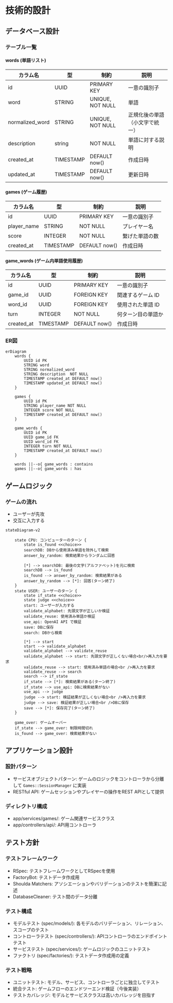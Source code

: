 # 技術的設計


## データベース設計

### **テーブル一覧**

#### **words (単語リスト)**
| カラム名     | 型          | 制約                  | 説明                       |
|-------------|------------|----------------------|--------------------------|
| id          | UUID       | PRIMARY KEY         | 一意の識別子              |
| word        | STRING     | UNIQUE, NOT NULL   | 単語      |
| normalized_word        | STRING     | UNIQUE, NOT NULL   | 正規化後の単語（小文字で統一）      |
| description    | string     | NOT NULL           | 単語に対する説明 |
| created_at  | TIMESTAMP  | DEFAULT now()      | 作成日時                  |
| updated_at  | TIMESTAMP  | DEFAULT now()      | 更新日時                  |


#### **games (ゲーム履歴)**
| カラム名     | 型          | 制約                  | 説明                       |
|-------------|------------|----------------------|--------------------------|
| id          | UUID       | PRIMARY KEY         | 一意の識別子              |
| player_name | STRING     | NOT NULL           | プレイヤー名               |
| score       | INTEGER    | NOT NULL           | 繋げた単語の数            |
| created_at  | TIMESTAMP  | DEFAULT now()      | 作成日時                  |


#### **game_words (ゲーム内単語使用履歴)**
| カラム名     | 型          | 制約                  | 説明                       |
|-------------|------------|----------------------|--------------------------|
| id          | UUID       | PRIMARY KEY         | 一意の識別子              |
| game_id     | UUID       | FOREIGN KEY         | 関連するゲーム ID         |
| word_id     | UUID       | FOREIGN KEY         | 使用された単語 ID         |
| turn        | INTEGER    | NOT NULL           | 何ターン目の単語か        |
| created_at  | TIMESTAMP  | DEFAULT now()      | 作成日時                  |


### ER図

```mermaid
erDiagram
    words {
        UUID id PK
        STRING word
        STRING normalized_word
        STRING description  NOT NULL
        TIMESTAMP created_at DEFAULT now()
        TIMESTAMP updated_at DEFAULT now()
    }

    games {
        UUID id PK
        STRING player_name NOT NULL
        INTEGER score NOT NULL
        TIMESTAMP created_at DEFAULT now()
    }

    game_words {
        UUID id PK
        UUID game_id FK
        UUID word_id FK
        INTEGER turn NOT NULL
        TIMESTAMP created_at DEFAULT now()
    }

    words ||--o{ game_words : contains
    games ||--o{ game_words : has
```

## ゲームロジック

### ゲームの流れ

- ユーザーが先攻
- 交互に入力する
```mermaid
stateDiagram-v2

    state CPU: コンピューターのターン {
        state is_found <<choice>>
        searchDB: DBから使用済み単語を除外して検索
        answer_by_random: 検索結果からランダムに回答

        [*] --> searchDB: 最後の文字(アルファベット)を元に検索
        searchDB --> is_found
        is_found --> answer_by_random: 検索結果がある
        answer_by_random --> [*]: 回答(ターン終了)
    }
    state USER: ユーザーのターン {
        state if_state <<choice>>
        state judge <<choice>>
        start: ユーザーが入力する
        validate_alphabet: 先頭文字が正しいか検証
        validate_reuse: 使用済み単語か検証
        use_api: OpenAI API で検証
        save: DBに保存
        search: DBから検索

        [*] --> start
        start --> validate_alphabet
        validate_alphabet --> validate_reuse
        validate_alphabet --> start: 先頭文字が正しくない場合<br/>再入力を要求
        validate_reuse --> start: 使用済み単語の場合<br />再入力を要求
        validate_reuse --> search
        search --> if_state
        if_state --> [*]: 検索結果がある(ターン終了)
        if_state --> use_api: DBに検索結果がない
        use_api --> judge
        judge --> start: 検証結果が正しくない場合<br />再入力を要求
        judge --> save: 検証結果が正しい場合<br />DBに保存
        save --> [*]: 保存完了(ターン終了)
    }

    game_over: ゲームオーバー
    if_state --> game_over: 制限時間切れ
    is_found --> game_over: 検索結果がない

```

## アプリケーション設計

### 設計パターン
- サービスオブジェクトパターン: ゲームのロジックをコントローラから分離して `Games::SessionManager` に実装
- RESTful API: ゲームセッションやプレイヤーの操作をREST APIとして提供

### ディレクトリ構成
- app/services/games/: ゲーム関連サービスクラス
- app/controllers/api/: API用コントローラ

## テスト方針

### テストフレームワーク
- RSpec: テストフレームワークとしてRSpecを使用
- FactoryBot: テストデータ作成用
- Shoulda Matchers: アソシエーションやバリデーションのテストを簡潔に記述
- DatabaseCleaner: テスト間のデータ分離

### テスト構成
- モデルテスト (spec/models/): 各モデルのバリデーション、リレーション、スコープのテスト
- コントローラテスト (spec/controllers/): APIコントローラのエンドポイントテスト
- サービステスト (spec/services/): ゲームロジックのユニットテスト
- ファクトリ (spec/factories/): テストデータ作成用の定義

### テスト戦略
- ユニットテスト: モデル、サービス、コントローラごとに独立してテスト
- 統合テスト: ゲームフローのエンドツーエンド検証（今後実装）
- テストカバレッジ: モデルとサービスクラスは高いカバレッジを目指す
